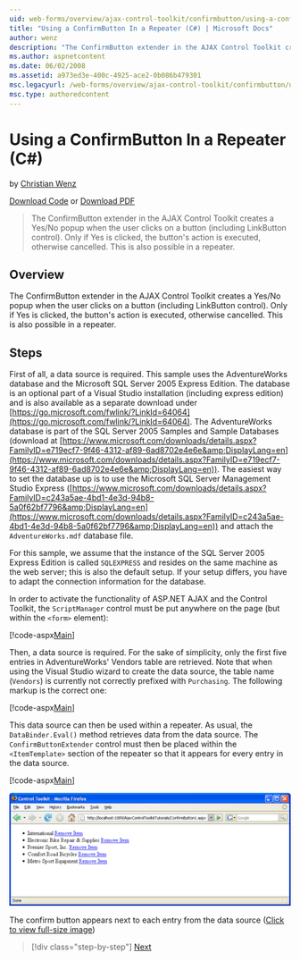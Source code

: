 ```yaml
---
uid: web-forms/overview/ajax-control-toolkit/confirmbutton/using-a-confirmbutton-in-a-repeater-cs
title: "Using a ConfirmButton In a Repeater (C#) | Microsoft Docs"
author: wenz
description: "The ConfirmButton extender in the AJAX Control Toolkit creates a Yes/No popup when the user clicks on a button (including LinkButton control). Only if Yes is..."
ms.author: aspnetcontent
ms.date: 06/02/2008
ms.assetid: a973ed3e-400c-4925-ace2-0b086b479301
msc.legacyurl: /web-forms/overview/ajax-control-toolkit/confirmbutton/using-a-confirmbutton-in-a-repeater-cs
msc.type: authoredcontent
---
```

Using a ConfirmButton In a Repeater (C#)
====================
by [Christian Wenz](https://github.com/wenz)

[Download Code](http://download.microsoft.com/download/8/6/d/86dea6c6-bb92-4fa6-aa14-f8c0f82100f5/ConfirmButton1.cs.zip) or [Download PDF](http://download.microsoft.com/download/b/6/a/b6ae89ee-df69-4c87-9bfb-ad1eb2b23373/confirmbutton1CS.pdf)

> The ConfirmButton extender in the AJAX Control Toolkit creates a Yes/No popup when the user clicks on a button (including LinkButton control). Only if Yes is clicked, the button's action is executed, otherwise cancelled. This is also possible in a repeater.


## Overview

The ConfirmButton extender in the AJAX Control Toolkit creates a Yes/No popup when the user clicks on a button (including LinkButton control). Only if Yes is clicked, the button's action is executed, otherwise cancelled. This is also possible in a repeater.

## Steps

First of all, a data source is required. This sample uses the AdventureWorks database and the Microsoft SQL Server 2005 Express Edition. The database is an optional part of a Visual Studio installation (including express edition) and is also available as a separate download under [https://go.microsoft.com/fwlink/?LinkId=64064](https://go.microsoft.com/fwlink/?LinkId=64064). The AdventureWorks database is part of the SQL Server 2005 Samples and Sample Databases (download at [https://www.microsoft.com/downloads/details.aspx?FamilyID=e719ecf7-9f46-4312-af89-6ad8702e4e6e&amp;DisplayLang=en](https://www.microsoft.com/downloads/details.aspx?FamilyID=e719ecf7-9f46-4312-af89-6ad8702e4e6e&amp;DisplayLang=en)). The easiest way to set the database up is to use the Microsoft SQL Server Management Studio Express ([https://www.microsoft.com/downloads/details.aspx?FamilyID=c243a5ae-4bd1-4e3d-94b8-5a0f62bf7796&amp;DisplayLang=en](https://www.microsoft.com/downloads/details.aspx?FamilyID=c243a5ae-4bd1-4e3d-94b8-5a0f62bf7796&amp;DisplayLang=en)) and attach the `AdventureWorks.mdf` database file.

For this sample, we assume that the instance of the SQL Server 2005 Express Edition is called `SQLEXPRESS` and resides on the same machine as the web server; this is also the default setup. If your setup differs, you have to adapt the connection information for the database.

In order to activate the functionality of ASP.NET AJAX and the Control Toolkit, the `ScriptManager` control must be put anywhere on the page (but within the `<form>` element):

[!code-aspx[Main](using-a-confirmbutton-in-a-repeater-cs/samples/sample1.aspx)]

Then, a data source is required. For the sake of simplicity, only the first five entries in AdventureWorks' Vendors table are retrieved. Note that when using the Visual Studio wizard to create the data source, the table name (`Vendors`) is currently not correctly prefixed with `Purchasing`. The following markup is the correct one:

[!code-aspx[Main](using-a-confirmbutton-in-a-repeater-cs/samples/sample2.aspx)]

This data source can then be used within a repeater. As usual, the `DataBinder.Eval()` method retrieves data from the data source. The `ConfirmButtonExtender` control must then be placed within the `<ItemTemplate>` section of the repeater so that it appears for every entry in the data source.

[!code-aspx[Main](using-a-confirmbutton-in-a-repeater-cs/samples/sample3.aspx)]


[![The confirm button appears next to each entry from the data source](using-a-confirmbutton-in-a-repeater-cs/_static/image2.png)](using-a-confirmbutton-in-a-repeater-cs/_static/image1.png)

The confirm button appears next to each entry from the data source ([Click to view full-size image](using-a-confirmbutton-in-a-repeater-cs/_static/image3.png))

> [!div class="step-by-step"]
> [Next](using-a-confirmbutton-in-a-repeater-vb.md)
